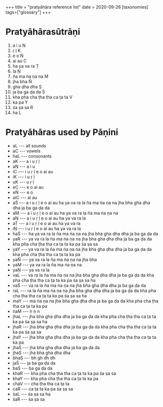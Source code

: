 +++
title = "pratyāhāra reference list"
date = 2020-09-26
[taxonomies]
tags=["glossary"]
+++

# Pratyāhārasūtrāṇi

1. a i u Ṇ
2. ṛ ḷ K
3. e o Ṅ
4. ai au C
5. ha ya va ra Ṭ
6. la Ṇ
7. ña ma ṅa ṇa na M
8. jha bha Ñ
9. gha ḍha dha Ṣ
10. ja ba ga ḍa da Ś
11. kha pha cha ṭha tha ca ṭa ta V
12. ka pa Y
13. śa ṣa sa R
14. ha L

# Pratyāhāras used by Pāṇini

- aL --- all sounds
- aC --- vowels
- haL --- consonants
- aK --- a i u ṛ ḷ
- aṆ --- a i u
- iC --- i u ṛ ḷ e o ai au
- iK --- i u ṛ ḷ
- uK --- u ṛ ḷ
- eC --- e o ai au
- eṄ --- e o
- aiC --- ai au
- aŚ --- a i u ṛ ḷ e o ai au ha ya va ra la ña ma ṅa ṇa na jha bha gha ḍha dha ja ba ga ḍa da
- aM --- a i u ṛ ḷ e o ai au ha ya va ra la ña ma ṅa ṇa na
- aṆ --- a i u ṛ ḷ e o ai au ha ya va ra la
- aṬ --- a i u ṛ ḷ e o ai au ha ya va ra
- iṆ --- i u ṛ ḷ e o ai au ha ya va ra la
- haŚ --- ha ya va ra la ña ma ṅa ṇa na jha bha gha ḍha dha ja ba ga ḍa da
- yaR --- ya va ra la ña ma ṅa ṇa na jha bha gha ḍha dha ja ba ga ḍa da kha pha cha ṭha tha ca ṭa ta ka pa śa ṣa sa
- yaY --- ya va ra la ña ma ṅa ṇa na jha bha gha ḍha dha ja ba ga ḍa da kha pha cha ṭha tha ca ṭa ta ka pa
- yaÑ --- ya va ra la ña ma ṅa ṇa na jha bha
- yaM --- ya va ra la ña ma ṅa ṇa na
- yaṆ --- ya va ra la
- vaL --- va ra la ña ma ṅa ṇa na jha bha gha ḍha dha ja ba ga ḍa da kha pha cha ṭha tha ca ṭa ta ka pa śa ṣa sa ha
- vaŚ --- va ra la ña ma ṅa ṇa na jha bha gha ḍha dha ja ba ga ḍa da
- raL --- ra la ña ma ṅa ṇa na jha bha gha ḍha dha ja ba ga ḍa da kha pha cha ṭha tha ca ṭa ta ka pa śa ṣa sa ha
- maY --- ma ṅa ṇa na jha bha gha ḍha dha ja ba ga ḍa da kha pha cha ṭha tha ca ṭa ta ka pa
- ṅaM --- ṅ ṇ n
- jhaL --- jha bha gha ḍha dha ja ba ga ḍa da kha pha cha ṭha tha ca ṭa ta ka pa śa ṣa sa ha
- jhaR --- jha bha gha ḍha dha ja ba ga ḍa da kha pha cha ṭha tha ca ṭa ta ka pa śa ṣa sa
- jhaY --- jha bha gha ḍha dha ja ba ga ḍa da kha pha cha ṭha tha ca ṭa ta ka pa
- jhaŚ --- jha bha gha ḍha dha ja ba ga ḍa da
- jhaṢ --- jha bha gha ḍha dha
- bhaṢ --- bh gh dh dh
- jaŚ --- ja ba ga ḍa da
- baŚ --- ba ga ḍa da
- khaR --- kha pha cha ṭha tha ca ṭa ta ka pa śa ṣa sa
- khaY --- kha pha cha ṭha tha ca ṭa ta ka pa
- chaV --- cha ṭha tha ca ṭa ta
- caR --- ca ṭa ta ka pa śa ṣa sa
- śaL --- śa ṣa sa ha
- śaR --- śa ṣa sa
